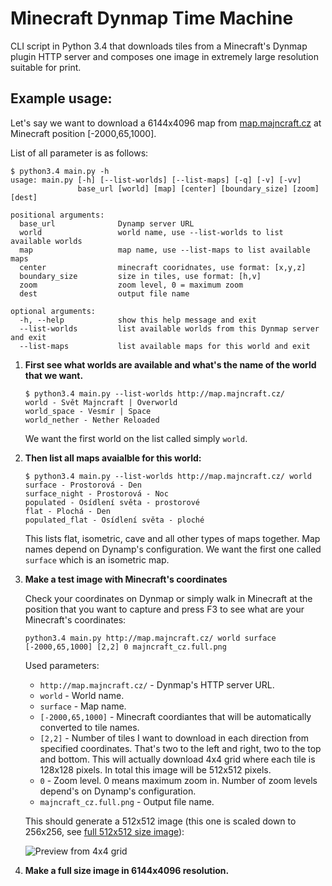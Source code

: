 # Minecraft Dynmap Time Machine

CLI script in Python 3.4 that downloads tiles from a Minecraft's Dynmap plugin HTTP server and composes one image in extremely large resolution suitable for print.

## Example usage:

Let's say we want to download a 6144x4096 map from [map.majncraft.cz](http://map.majncraft.cz/) at Minecraft position [-2000,65,1000].

List of all parameter is as follows:

    $ python3.4 main.py -h
    usage: main.py [-h] [--list-worlds] [--list-maps] [-q] [-v] [-vv]
                   base_url [world] [map] [center] [boundary_size] [zoom] [dest]
    
    positional arguments:
      base_url              Dynamp server URL
      world                 world name, use --list-worlds to list available worlds
      map                   map name, use --list-maps to list available maps
      center                minecraft cooridnates, use format: [x,y,z]
      boundary_size         size in tiles, use format: [h,v]
      zoom                  zoom level, 0 = maximum zoom
      dest                  output file name
    
    optional arguments:
      -h, --help            show this help message and exit
      --list-worlds         list available worlds from this Dynmap server and exit
      --list-maps           list available maps for this world and exit

1. **First see what worlds are available and what's the name of the world that we want.**

   ```
   $ python3.4 main.py --list-worlds http://map.majncraft.cz/
   world - Svět Majncraft | Overworld
   world_space - Vesmír | Space
   world_nether - Nether Reloaded
   ```

   We want the first world on the list called simply `world`.

2. **Then list all maps avaialble for this world:**

   ```
   $ python3.4 main.py --list-worlds http://map.majncraft.cz/ world
   surface - Prostorová - Den
   surface_night - Prostorová - Noc
   populated - Osídlení světa - prostorové
   flat - Plochá - Den
   populated_flat - Osídlení světa - ploché
   ```
    
   This lists flat, isometric, cave and all other types of maps together. Map names depend on Dynamp's configuration. We want the first one called `surface` which is an isometric map.
   
3. **Make a test image with Minecraft's coordinates**

   Check your coordinates on Dynmap or simply walk in Minecraft at the position that you want to capture and press F3 to see what are your Minecraft's coordinates:
   
   ```
   python3.4 main.py http://map.majncraft.cz/ world surface [-2000,65,1000] [2,2] 0 majncraft_cz.full.png
   ```
   
   Used parameters:
   
   - `http://map.majncraft.cz/` - Dynmap's HTTP server URL.
   - `world` - World name.
   - `surface` - Map name.
   - `[-2000,65,1000]` - Minecraft coordiantes that will be automatically converted to tile names.
   - `[2,2]` - Number of tiles I want to download in each direction from specified coordinates. That's two to the left and right, two to the top and bottom. This will actually download 4x4 grid where each tile is 128x128 pixels. In total this image will be 512x512 pixels.
   - `0` - Zoom level. 0 means maximum zoom in. Number of zoom levels depend's on Dynamp's configuration.
   - `majncraft_cz.full.png` - Output file name.
   
   This should generate a 512x512 image (this one is scaled down to 256x256, see [full 512x512 size image](https://raw.githubusercontent.com/martinsik/minecraft-dynmap-timemachine/master/doc/majncraft_cz.512.png)):
   
   ![Preview from 4x4 grid](https://raw.githubusercontent.com/martinsik/minecraft-dynmap-timemachine/master/doc/majncraft_cz.256.png)
   
4. **Make a full size image in 6144x4096 resolution.**
   
   
   